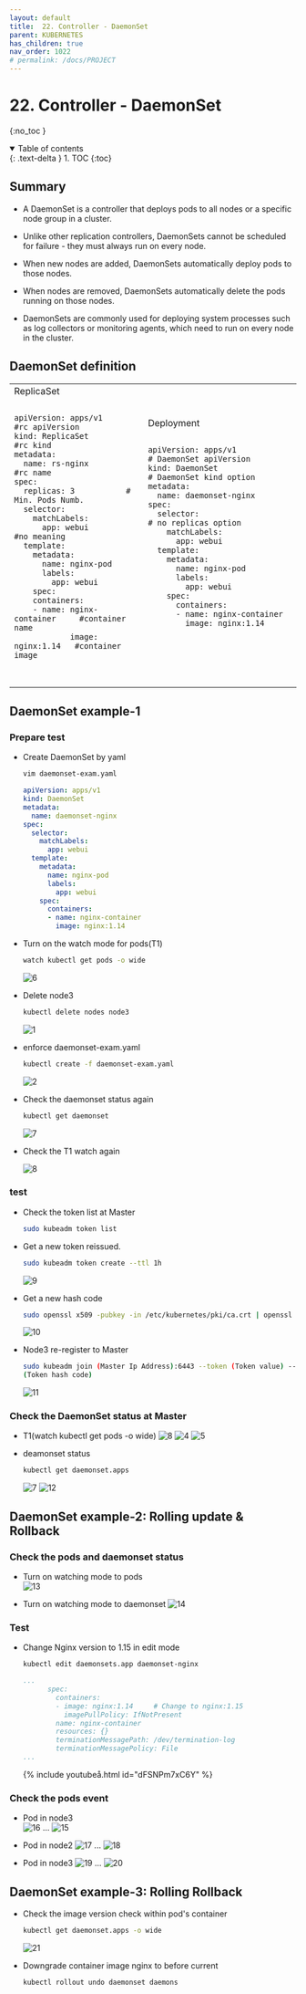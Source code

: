 ```yaml
---
layout: default
title:  22. Controller - DaemonSet
parent: KUBERNETES
has_children: true
nav_order: 1022
# permalink: /docs/PROJECT
---
```


# 22. Controller - DaemonSet

{:no_toc }

<details open markdown="block">  
  <summary>
    Table of contents
  </summary>
  {: .text-delta }
1. TOC  
{:toc}
</details>

## Summary  

* A DaemonSet is a controller that deploys pods to all nodes or a specific node group in a cluster.

* Unlike other replication controllers, DaemonSets cannot be scheduled for failure - they must always run on every node.

* When new nodes are added, DaemonSets automatically deploy pods to those nodes.

* When nodes are removed, DaemonSets automatically delete the pods running on those nodes.

* DaemonSets are commonly used for deploying system processes such as log collectors or monitoring agents, which need to run on every node in the cluster.

## DaemonSet definition

<table>
  <tr>
    <td>ReplicaSet
      <pre>
        <code class="language-yaml">
apiVersion: apps/v1     #rc apiVersion
kind: ReplicaSet        #rc kind
metadata:
  name: rs-nginx        #rc name
spec:
  replicas: 3           # Min. Pods Numb.
  selector:
    matchLabels:
      app: webui        #no meaning
  template:
    metadata:
      name: nginx-pod
      labels:
        app: webui
    spec:
    containers:
    - name: nginx-container     #container name
            image: nginx:1.14   #container image
        </code>
      </pre>
    </td>
    <td>Deployment
      <pre>
        <code class="language-yaml">
apiVersion: apps/v1                # DaemonSet apiVersion
kind: DaemonSet                    # DaemonSet kind option
metadata:
  name: daemonset-nginx
spec:
  selector:                        # no replicas option
    matchLabels:
      app: webui
  template:
    metadata:
      name: nginx-pod
      labels:
        app: webui
    spec:
      containers:
      - name: nginx-container
        image: nginx:1.14
        </code>
      </pre>
    </td>
  </tr>
</table>

## DaemonSet example-1

### Prepare test

* Create DaemonSet by yaml  

  ```bash
  vim daemonset-exam.yaml
  ```

  ```yaml
  apiVersion: apps/v1
  kind: DaemonSet
  metadata:
    name: daemonset-nginx
  spec:
    selector:
      matchLabels:
        app: webui
    template:
      metadata:
        name: nginx-pod 
        labels:
          app: webui
      spec:
        containers:
        - name: nginx-container
          image: nginx:1.14
  ```

* Turn on the watch mode for pods(T1)  

  ```bash
  watch kubectl get pods -o wide
  ```

  ![6](/docs/KUBERNETES/22.DaemonSet/pics/6.png)

* Delete node3

  ```bash
  kubectl delete nodes node3
  ```

  ![1](/docs/KUBERNETES/22.DaemonSet/pics/1.png)

* enforce daemonset-exam.yaml

  ```bash
  kubectl create -f daemonset-exam.yaml
  ```

  ![2](/docs/KUBERNETES/22.DaemonSet/pics/2.png)

* Check the daemonset status again

  ```bash
  kubectl get daemonset
  ```  

  ![7](/docs/KUBERNETES/22.DaemonSet/pics/7.png)

* Check the T1 watch again

  ![8](/docs/KUBERNETES/22.DaemonSet/pics/8.png)

### test

* Check the token list at Master

  ```bash
  sudo kubeadm token list
  ```

* Get a new token reissued.

  ```bash
  sudo kubeadm token create --ttl 1h
  ```

  ![9](/docs/KUBERNETES/22.DaemonSet/pics/9.png)

* Get a new hash code

  ```bash
  sudo openssl x509 -pubkey -in /etc/kubernetes/pki/ca.crt | openssl rsa -pubin -outform der 2>/dev/null | openssl dgst -sha256 -hex | sed 's/^.* //'
  ```

  ![10](/docs/KUBERNETES/22.DaemonSet/pics/10.png)
  
* Node3 re-register to Master  

  ```bash
  sudo kubeadm join (Master Ip Address):6443 --token (Token value) --discovery-token-ca-cert-hash sha256:
  (Token hash code)
  ```

  ![11](/docs/KUBERNETES/22.DaemonSet/pics/11.png)

### Check the DaemonSet status at Master  

* T1(watch kubectl get pods -o wide)
  ![8](/docs/KUBERNETES/22.DaemonSet/pics/8.png)
  ![4](/docs/KUBERNETES/22.DaemonSet/pics/4.png)
  ![5](/docs/KUBERNETES/22.DaemonSet/pics/5.png)

* deamonset status  

  ```bash
  kubectl get daemonset.apps
  ```

  ![7](/docs/KUBERNETES/22.DaemonSet/pics/7.png)
  ![12](/docs/KUBERNETES/22.DaemonSet/pics/12.png)

## DaemonSet example-2: Rolling update & Rollback  

### Check the pods and daemonset status

* Turn on watching mode to pods  
  ![13](/docs/KUBERNETES/22.DaemonSet/pics/13.png)

* Turn on watching mode to daemonset
  ![14](/docs/KUBERNETES/22.DaemonSet/pics/14.png)

### Test  

* Change Nginx version to 1.15 in edit mode

  ```bash
  kubectl edit daemonsets.app daemonset-nginx
  ```

  ```yml
  ...
        spec:
          containers:
          - image: nginx:1.14     # Change to nginx:1.15
            imagePullPolicy: IfNotPresent
          name: nginx-container
          resources: {}
          terminationMessagePath: /dev/termination-log
          terminationMessagePolicy: File
  ...
  ```

  {% include youtubeå.html id="dFSNPm7xC6Y" %}

### Check the pods event

* Pod in node3  
  ![16](/docs/KUBERNETES/22.DaemonSet/pics/16.png)
  ...
  ![15](/docs/KUBERNETES/22.DaemonSet/pics/15.png)

* Pod in node2
  ![17](/docs/KUBERNETES/22.DaemonSet/pics/17.png)
  ...
  ![18](/docs/KUBERNETES/22.DaemonSet/pics/18.png)

* Pod in node3
  ![19](/docs/KUBERNETES/22.DaemonSet/pics/19.png)
  ...
  ![20](/docs/KUBERNETES/22.DaemonSet/pics/20.png)

## DaemonSet example-3: Rolling Rollback  

* Check the image version check within pod's container  

  ```bash
  kubectl get daemonset.apps -o wide
  ```

  ![21](/docs/KUBERNETES/22.DaemonSet/pics/21.png
  )
* Downgrade container image nginx to before current

  ```bash
  kubectl rollout undo daemonset daemons